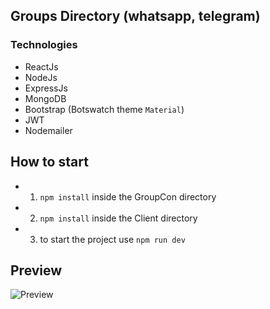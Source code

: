 ## Groups Directory (whatsapp, telegram)

### Technologies

- ReactJs
- NodeJs
- ExpressJs
- MongoDB
- Bootstrap (Botswatch theme `Material`)
- JWT
- Nodemailer

## How to start

- 1. `npm install` inside the GroupCon directory
- 2.  `npm install` inside the Client directory
- 3. to start the project use `npm run dev`

## Preview

![Preview](https://github.com/JhonasV/groupcon/blob/master/client/src/preview2.gif?raw=true)

